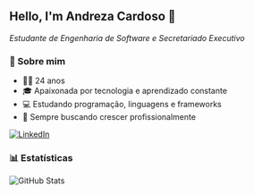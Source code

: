 ## **Hello, I'm Andreza Cardoso 👋**
*Estudante de Engenharia de Software e Secretariado Executivo*


### 📝 Sobre mim
- 👩🏻 24 anos  
- 🎓 Apaixonada por tecnologia e aprendizado constante  
- 💻 Estudando programação, linguagens e frameworks  
- 🌱 Sempre buscando crescer profissionalmente  

[![LinkedIn](https://img.shields.io/badge/LinkedIn-0077B5?style=for-the-badge&logo=linkedin&logoColor=white)](https://www.linkedin.com/in/andrezacrds)

### 📊 Estatísticas
![GitHub Stats](https://github-readme-stats.vercel.app/api?username=andrezacrds&show_icons=true&theme=omni)
